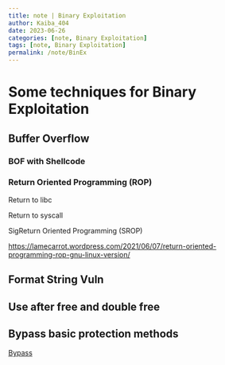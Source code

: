 ```yaml
---
title: note | Binary Exploitation
author: Kaiba_404
date: 2023-06-26
categories: [note, Binary Exploitation]
tags: [note, Binary Exploitation]
permalink: /note/BinEx
---
```


# Some techniques for Binary Exploitation


## Buffer Overflow

### BOF with Shellcode

### Return Oriented Programming (ROP)

Return to libc

Return to syscall

SigReturn Oriented Programming (SROP)

<https://lamecarrot.wordpress.com/2021/06/07/return-oriented-programming-rop-gnu-linux-version/>

## Format String Vuln

## Use after free and double free


## Bypass basic protection methods
[Bypass](/note/bypass)
